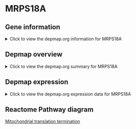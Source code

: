 <h1>MRPS18A</h1>

<h2>Gene information</h2>
<details>
  <summary>Click to view the depmap.org information for MRPS18A</summary>
  <iframe src="https://depmap.org/portal/gene/MRPS18A?tab=about" style="border:none;width:100%;height:800px"></iframe>
</details>

<h2>Depmap overview</h2>
<details>
  <summary>Click to view the depmap.org summary for MRPS18A</summary>
  <iframe src="https://depmap.org/portal/gene/MRPS18A?tab=overview" style="border:none;width:100%;height:800px"></iframe>
</details>

<h2>Depmap expression</h2>
<details>
  <summary>Click to view the depmap.org expression data for MRPS18A</summary>
  <iframe src="https://depmap.org/portal/gene/MRPS18A?tab=characterization" style="border:none;width:100%;height:800px"></iframe>
</details>



<h2>Reactome Pathway diagram</h2>
<a href="https://reactome.org/PathwayBrowser/#/R-HSA-5419276" target="_BLANK">Mitochondrial translation termination</a>



